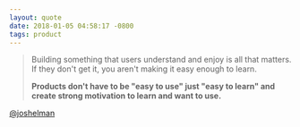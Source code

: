 ```yaml
---
layout: quote
date: 2018-01-05 04:58:17 -0800
tags: product
---
```


> Building something that users understand and enjoy is all that matters. If they don't get it, you aren't making it easy enough to learn.
>
> **Products don't have to be "easy to use" just "easy to learn" and create strong motivation to learn and want to use.**

[@joshelman](https://twitter.com/joshelman/status/766663584159903745)

